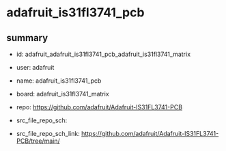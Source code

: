 # adafruit_is31fl3741_pcb
 
## summary 
* id: adafruit_adafruit_is31fl3741_pcb_adafruit_is31fl3741_matrix
* user: adafruit
* name: adafruit_is31fl3741_pcb
* board: adafruit_is31fl3741_matrix
* repo: https://github.com/adafruit/Adafruit-IS31FL3741-PCB



* src_file_repo_sch: 
* src_file_repo_sch_link: https://github.com/adafruit/Adafruit-IS31FL3741-PCB/tree/main/






